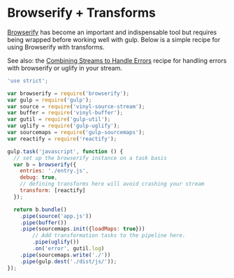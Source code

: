 # Browserify + Transforms

[Browserify](https://github.com/substack/node-browserify) has become an important and indispensable
tool but requires being wrapped before working well with gulp. Below is a simple recipe for using
Browserify with transforms.

See also: the [Combining Streams to Handle Errors](https://github.com/gulpjs/gulp/blob/master/docs/recipes/combining-streams-to-handle-errors.md) recipe for handling errors with browserify or uglify in your stream.

``` javascript
'use strict';

var browserify = require('browserify');
var gulp = require('gulp');
var source = require('vinyl-source-stream');
var buffer = require('vinyl-buffer');
var gutil = require('gulp-util');
var uglify = require('gulp-uglify');
var sourcemaps = require('gulp-sourcemaps');
var reactify = require('reactify');

gulp.task('javascript', function () {
  // set up the browserify instance on a task basis
  var b = browserify({
    entries: './entry.js',
    debug: true,
    // defining transforms here will avoid crashing your stream
    transform: [reactify]
  });

  return b.bundle()
    .pipe(source('app.js'))
    .pipe(buffer())
    .pipe(sourcemaps.init({loadMaps: true}))
        // Add transformation tasks to the pipeline here.
        .pipe(uglify())
        .on('error', gutil.log)
    .pipe(sourcemaps.write('./'))
    .pipe(gulp.dest('./dist/js/'));
});
```
